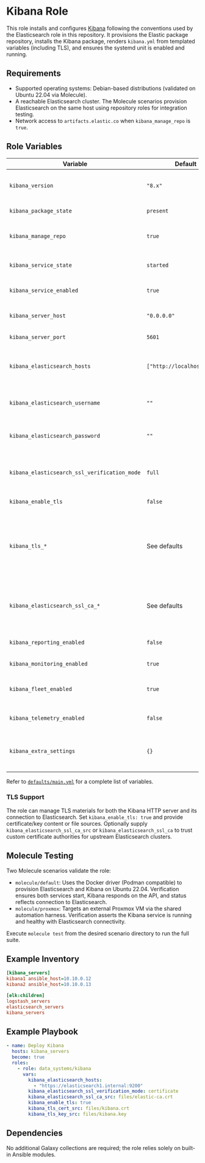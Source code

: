 # Kibana Role

This role installs and configures [Kibana](https://www.elastic.co/kibana) following the conventions used by the Elasticsearch role in this repository. It provisions the Elastic package repository, installs the Kibana package, renders `kibana.yml` from templated variables (including TLS), and ensures the systemd unit is enabled and running.

## Requirements

- Supported operating systems: Debian-based distributions (validated on Ubuntu 22.04 via Molecule).
- A reachable Elasticsearch cluster. The Molecule scenarios provision Elasticsearch on the same host using repository roles for integration testing.
- Network access to `artifacts.elastic.co` when `kibana_manage_repo` is `true`.

## Role Variables

| Variable | Default | Description |
| --- | --- | --- |
| `kibana_version` | `"8.x"` | Elastic package channel used for installation. |
| `kibana_package_state` | `present` | Package state for Kibana. |
| `kibana_manage_repo` | `true` | Whether to configure the Elastic APT repository. |
| `kibana_service_state` | `started` | Desired Kibana service state. |
| `kibana_service_enabled` | `true` | Enable Kibana service on boot. |
| `kibana_server_host` | `"0.0.0.0"` | Bind host for Kibana HTTP service. |
| `kibana_server_port` | `5601` | Kibana HTTP port. |
| `kibana_elasticsearch_hosts` | `["http://localhost:9200"]` | List of Elasticsearch endpoints Kibana connects to. |
| `kibana_elasticsearch_username` | `""` | Optional username for Elasticsearch authentication. |
| `kibana_elasticsearch_password` | `""` | Optional password for Elasticsearch authentication. |
| `kibana_elasticsearch_ssl_verification_mode` | `full` | SSL verification mode (`none`, `certificate`, or `full`). |
| `kibana_enable_tls` | `false` | Enable HTTPS for Kibana. |
| `kibana_tls_*` | See defaults | TLS certificate, key, and CA paths/contents for Kibana. Provide file sources or inline PEM strings. |
| `kibana_elasticsearch_ssl_ca_*` | See defaults | Optional CA bundle for securing Kibana -> Elasticsearch traffic. |
| `kibana_reporting_enabled` | `false` | Toggle reporting features. |
| `kibana_monitoring_enabled` | `true` | Enable Kibana monitoring UI. |
| `kibana_fleet_enabled` | `true` | Enable Fleet and Integrations app. |
| `kibana_telemetry_enabled` | `false` | Control telemetry collection. |
| `kibana_extra_settings` | `{}` | Additional key/value pairs merged directly into `kibana.yml`. |

Refer to [`defaults/main.yml`](defaults/main.yml) for a complete list of variables.

### TLS Support

The role can manage TLS materials for both the Kibana HTTP server and its connection to Elasticsearch. Set `kibana_enable_tls: true` and provide certificate/key content or file sources. Optionally supply `kibana_elasticsearch_ssl_ca_src` or `kibana_elasticsearch_ssl_ca` to trust custom certificate authorities for upstream Elasticsearch clusters.

## Molecule Testing

Two Molecule scenarios validate the role:

- `molecule/default`: Uses the Docker driver (Podman compatible) to provision Elasticsearch and Kibana on Ubuntu 22.04. Verification ensures both services start, Kibana responds on the API, and status reflects connection to Elasticsearch.
- `molecule/proxmox`: Targets an external Proxmox VM via the shared automation harness. Verification asserts the Kibana service is running and healthy with Elasticsearch connectivity.

Execute `molecule test` from the desired scenario directory to run the full suite.

## Example Inventory

```ini
[kibana_servers]
kibana1 ansible_host=10.10.0.12
kibana2 ansible_host=10.10.0.13

[elk:children]
logstash_servers
elasticsearch_servers
kibana_servers
```

## Example Playbook

```yaml
- name: Deploy Kibana
  hosts: kibana_servers
  become: true
  roles:
    - role: data_systems/kibana
      vars:
        kibana_elasticsearch_hosts:
          - "https://elasticsearch1.internal:9200"
        kibana_elasticsearch_ssl_verification_mode: certificate
        kibana_elasticsearch_ssl_ca_src: files/elastic-ca.crt
        kibana_enable_tls: true
        kibana_tls_cert_src: files/kibana.crt
        kibana_tls_key_src: files/kibana.key
```

## Dependencies

No additional Galaxy collections are required; the role relies solely on built-in Ansible modules.
